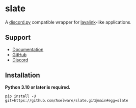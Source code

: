 # slate
A [discord.py](https://github.com/Rapptz/discord.py) compatible wrapper for [lavalink](https://github.com/freyacodes/Lavalink)-like applications.

## Support
- [Documentation](https://slate-py.readthedocs.io/)
- [GitHub](https://github.com/Axelware/slate.py)
- [Discord](https://discord.com/invite/w9f6NkQbde)

## Installation
**Python 3.10 or later is required.**

```shell
pip install -U git+https://github.com/Axelware/slate.git@main#egg=slate
```
